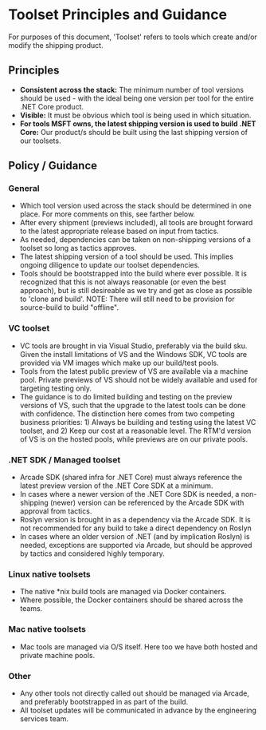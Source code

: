 # Toolset Principles and Guidance

For purposes of this document, 'Toolset' refers to tools which create and/or modify the shipping product. 

## Principles

- **Consistent across the stack:** The minimum number of tool versions should be used - with the ideal being one version per tool for the entire .NET Core product.  
- **Visible:** It must be obvious which tool is being used in which situation.
- **For tools MSFT owns, the latest shipping version is used to build .NET Core:** Our product/s should be built using the last shipping version of our toolsets.

## Policy / Guidance

### General
- Which tool version used across the stack should be determined in one place.  For more comments on this, see farther below.
- After every shipment (previews included), all tools are brought forward to the latest appropriate release based on input from tactics.
- As needed, dependencies can be taken on non-shipping versions of a toolset so long as tactics approves.
- The latest shipping version of a tool should be used.  This implies ongoing diligence to update our toolset dependencies.
- Tools should be bootstrapped into the build where ever possible.  It is recognized that this is not always reasonable (or even the best approach), but is still desireable as we try and get as close as possible to 'clone and build'.  NOTE: There will still need to be provision for source-build to build "offline".

### VC toolset
- VC tools are brought in via Visual Studio, preferably via the build sku.  Given the install limitations of VS and the Windows SDK, VC tools are provided via VM images which make up our build/test pools.   
- Tools from the latest public preview of VS are available via a machine pool.  Private previews of VS should not be widely available and used for targeting testing only.
- The guidance is to do limited building and testing on the preview versions of VS, such that the upgrade to the latest tools can be done with confidence.  The distinction here comes from two competing business priorities: 1) Always be building and testing using the latest VC toolset, and 2) Keep our cost at a reasonable level. The RTM'd version of VS is on the hosted pools, while previews are on our private pools.

### .NET SDK / Managed toolset
- Arcade SDK (shared infra for .NET Core) must always reference the latest preview version of the .NET Core SDK at a minimum.  
- In cases where a newer version of the .NET Core SDK is needed, a non-shipping (newer) version can be referenced by the Arcade SDK with approval from tactics.
- Roslyn version is brought in as a dependency via the Arcade SDK.  It is not recommended for any build to take a direct dependency on Roslyn
- In cases where an older version of .NET (and by implication Roslyn) is needed, exceptions are supported via Arcade, but should be approved by tactics and considered highly temporary.

### Linux native toolsets
- The native \*nix build tools are managed via Docker containers.
- Where possible, the Docker containers should be shared across the teams.

### Mac native toolsets
- Mac tools are managed via O/S itself.  Here too we have both hosted and private machine pools.

### Other
- Any other tools not directly called out should be managed via Arcade, and preferably bootstrapped in as part of the build.
- All toolset updates will be communicated in advance by the engineering services team.
